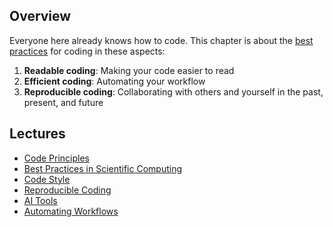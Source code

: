 ## Overview

Everyone here already knows how to code. This chapter is about the <u>best practices</u> for coding in these aspects:


1. **Readable coding**: Making your code easier to read
2. **Efficient coding**: Automating your workflow
3. **Reproducible coding**: Collaborating with others and yourself in the past, present, and future

## Lectures

- [Code Principles](code_principle.md)
- [Best Practices in Scientific Computing](computing_workflow.md)
- [Code Style](code_style.md)
- [Reproducible Coding](reproducible.md)
- [AI Tools](ai_copilot.md)
- [Automating Workflows](efficient.md)
